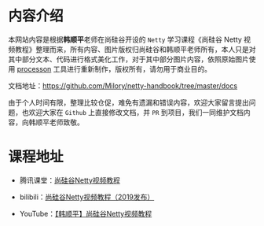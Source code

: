 # 内容介绍

本网站内容是根据**韩顺平**老师在尚硅谷开设的 `Netty` 学习课程《尚硅谷 Netty 视频教程》整理而来，所有内容、图片版权归尚硅谷和韩顺平老师所有，本人只是对其中部分文本、代码进行格式美化工作，对于其中部分图片内容，依照原始图片使用 [processon](https://www.processon.com/) 工具进行重新制作，版权所有，请勿用于商业目的。

文档地址：https://github.com/Milory/netty-handbook/tree/master/docs

由于个人时间有限，整理比较仓促，难免有遗漏和错误内容，欢迎大家留言提出问题，也欢迎大家在 `Github` 上直接修改文档，并 `PR` 到项目，我们一同维护文档内容，向韩顺平老师致敬。

# 课程地址

- 腾讯课堂：[尚硅谷Netty视频教程](https://ke.qq.com/course/463900)

- bilibili：[尚硅谷Netty视频教程（2019发布）](https://www.bilibili.com/video/av76227904/)

- YouTube：[【韩顺平】尚硅谷Netty视频教程](https://www.youtube.com/playlist?list=PLmOn9nNkQxJH02M10mFnBW0yPRnLmRSMo)
